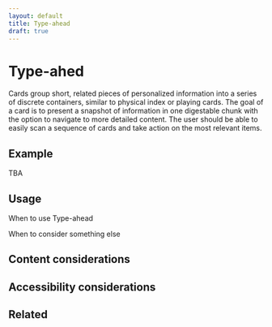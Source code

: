```yaml
---
layout: default
title: Type-ahead
draft: true
---
```


# Type-ahed

<p class="va-introtext">Cards group short, related pieces of personalized information into a series of discrete containers, similar to physical index or playing cards. The goal of a card is to present a snapshot of information in one digestable chunk with the option to navigate to more detailed content. The user should be able to easily scan a sequence of cards and take action on the most relevant items.</p>

## Example

TBA

## Usage

When to use Type-ahead

When to consider something else

## Content considerations

## Accessibility considerations

## Related
